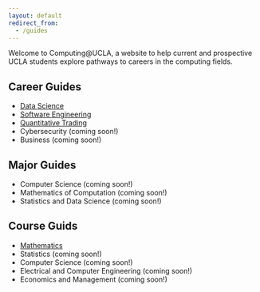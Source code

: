 ```yaml
---
layout: default
redirect_from:
  - /guides
---
```


Welcome to Computing@UCLA, a website to help current and prospective UCLA students explore pathways to careers in the computing fields.

## Career Guides

* [Data Science](/guides/fields/datascience)
* [Software Engineering](/guides/fields/software)
* [Quantitative Trading](/guides/fields/trading)
* Cybersecurity (coming soon!)
* Business (coming soon!)

## Major Guides

* Computer Science (coming soon!)
* Mathematics of Computation (coming soon!)
* Statistics and Data Science (coming soon!)

## Course Guids

* [Mathematics](/guides/courses/math)
* Statistics (coming soon!)
* Computer Science (coming soon!)
* Electrical and Computer Engineering (coming soon!)
* Economics and Management (coming soon!)

